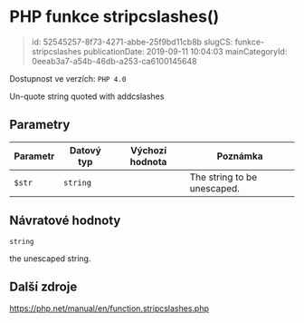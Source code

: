 PHP funkce stripcslashes()
================================

> id: 52545257-8f73-4271-abbe-25f9bd11cb8b
> slugCS: funkce-stripcslashes
> publicationDate: 2019-09-11 10:04:03
> mainCategoryId: 0eeab3a7-a54b-46db-a253-ca6100145648

Dostupnost ve verzích: `PHP 4.0`

Un-quote string quoted with <function>addcslashes</function>


Parametry
--------------

| Parametr | Datový typ | Výchozí hodnota | Poznámka |
|-----|-----|-----|-----|
| `$str` | `string` |  | The string to be unescaped. |


Návratové hodnoty
----------------

`string`

the unescaped string.

Další zdroje
------------

https://php.net/manual/en/function.stripcslashes.php

